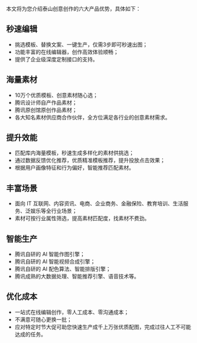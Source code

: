 本文将为您介绍泰山创意创作的六大产品优势，具体如下：
## 秒速编辑
- 挑选模板、替换文案、一键生产，仅需3步即可秒速出图；
- 功能丰富的在线编辑器，创作高效体验顺畅；
- 提供了企业级深度定制接口的支持。

## 海量素材
- 10万个优质模板、创意素材随心选；
- 腾讯设计师自产作品素材；
- 腾讯原创馆原创作品素材；
- 各大知名素材供应商合作伙伴，全方位满足各行业的创意素材需求。

## 提升效能
- 匹配库内海量模板，秒速生成多样化的素材供挑选；
- 通过数据反馈优化推荐，优质精准模板推荐，提升投放点击效果；
- 根据用户画像特征和行为偏好，智能推荐匹配素材。

## 丰富场景
- 面向 IT 互联网、内容资讯、电商、企业商务、金融保险、教育培训、生活服务、泛娱乐等全行业场景；
- 素材可按行业属性筛选，提高素材匹配度，找素材不费劲。

## 智能生产
- 腾讯自研的 AI 智能作图引擎；
- 腾讯自研的 AI 智能视频合成引擎；
- 腾讯自研的 AI 配色算法、智能排版引擎；
- 腾讯成熟的大数据处理、智能推荐引擎、语音技术等。

## 优化成本
- 一站式在线编辑创作，零人工成本、零沟通成本；
- 不满意可随心更换一批；
- 应对特定时节大促可助您快速生产成千上万张优质配图，完成过往人工不可能达成的任务。 
